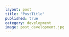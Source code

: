 ```yaml
---
layout: post
title: "PostTitle"
published: true
category: development
image: post_development.jpg
---
```



